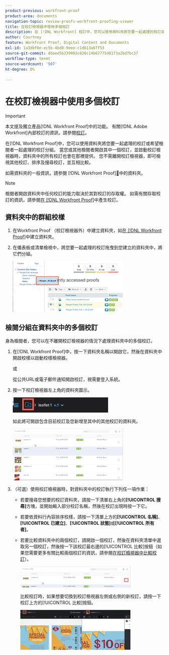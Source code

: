 ```yaml
---
product-previous: workfront-proof
product-area: documents
navigation-topic: review-proofs-workfront-proofing-viewer
title: 在校訂檢視器中使用多個校訂
description: 在 [!DNL Workfront] 校訂中，您可以使用資料夾將您要一起處理的校訂或希望檢閱者一起處理的校訂分組。 當您或其他檢閱者開啟其中一個校訂，並啟動校訂檢視器時，資料夾中的所有校訂也會在那裡提供。 您不需離開校訂檢視器，即可檢視其他校訂、排序及搜尋校訂，並互相比較。
author: Courtney
feature: Workfront Proof, Digital Content and Documents
exl-id: 1a3dbf0e-ec5b-4bd0-9eee-c1d613a67f53
source-git-commit: ddaee5b339982c826c14b67775d81f3a2bd7bc37
workflow-type: tm+mt
source-wordcount: '507'
ht-degree: 0%

---
```


# 在校訂檢視器中使用多個校訂

>[!IMPORTANT]
>
>本文提及獨立產品[!DNL Workfront Proof]中的功能。 有關[!DNL Adobe Workfront]內部校訂的資訊，請參閱[校訂](../../../review-and-approve-work/proofing/proofing.md)。

在[!DNL Workfront Proof]中，您可以使用資料夾將您要一起處理的校訂或希望檢閱者一起處理的校訂分組。 當您或其他檢閱者開啟其中一個校訂，並啟動校訂檢視器時，資料夾中的所有校訂也會在那裡提供。 您不需離開校訂檢視器，即可檢視其他校訂、排序及搜尋校訂，並互相比較。

如需資料夾的一般資訊，請參閱 [!DNL Workfront Proof][&#128279;](../../../workfront-proof/wp-work-proofsfiles/organize-your-work/folders.md)中的資料夾。

>[!NOTE]
>
>檢閱者開啟資料夾中任何校訂的能力取決於其對校訂的存取權。 如需有關存取校訂的資訊，請參閱[在 [!DNL Workfront Proof]](../../../workfront-proof/wp-work-proofsfiles/create-proofs-and-files/generate-proofs.md)中產生校訂。

## 資料夾中的群組校樣

1. 在Workfront Proof （校訂檢視器外）中建立資料夾，如[在 [!DNL Workfront Proof]](../../../workfront-proof/wp-work-proofsfiles/organize-your-work/create-folders.md)中建立資料夾。
1. 在儀表板或清單檢視中，將您要一起處理的校訂拖曳到您建立的資料夾中，將它們分組。

   ![Drag_proof_to_folder.png](assets/drag-proof-to-folder-350x162.png)

## 檢閱分組在資料夾中的多個校訂

身為檢閱者，您可以在不離開校訂檢視器的情況下處理資料夾中的多個校訂。

1. 在[!DNL Workfront Proof]中，按一下資料夾名稱以開啟它，然後在資料夾中開啟校樣以啟動校樣檢視器。

   或

   從公共URL或電子郵件通知開啟校訂，視需要登入系統。

1. 按一下校訂檢視器左上角的資料夾圖示。

   ![Folder_icon_in_proofing_viewer.png](assets/folder-icon-in-proofing-viewer.png)

   如此將可開啟包含目前校訂及您新增至其中的其他校訂的資料夾。

   ![Folder_containing_proofs_in_proofing_viewer.png](assets/folder-containing-proofs-in-proofing-viewer-350x164.png)

1. （可選）使用校訂檢視器時，對資料夾中的校訂執行下列任一項作業：

   * 若要搜尋您想要的校訂資料夾，請按一下清單右上角的&#x200B;**[!UICONTROL 搜尋]**&#x200B;方塊，並開始輸入部分校訂名稱，然後在校訂出現時按一下它。
   * 若要依資料行內容排序校樣，請按一下清單上方的&#x200B;**[!UICONTROL 名稱]**、**[!UICONTROL 已建立]**、**[!UICONTROL 狀態]**&#x200B;或&#x200B;**[!UICONTROL 所有者]**。

   * 若要比較資料夾中的兩個校訂，請開啟一個校訂，然後在資料夾清單中選取另一個校訂，然後按一下該校訂最右邊的[!UICONTROL 比較]按鈕（如果您需要更多有關比較兩個校訂的資訊，請參閱[在校訂檢視器中比較校訂](../../../workfront-proof/wp-work-proofsfiles/review-proofs-wpv/compare-proofs.md)）。

     ![Compare_button_in_folder_list_in_proofing_viewer.png](assets/compare-button-350x67.png)

     比較校訂時，如果想要切換到校訂檢視器左側或右側的新校訂，請按一下校訂上方的[!UICONTROL 比較]按鈕。

     ![比較](assets/mceclip0-350x126.png)
